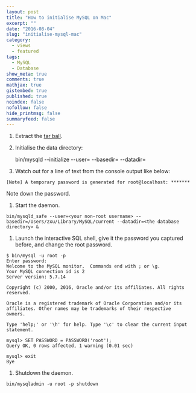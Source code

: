 ```yaml
---
layout: post
title: "How to initialise MySQL on Mac"
excerpt: ""
date: "2016-08-04"
slug: "initialise-mysql-mac"
category: 
  - views
  - featured
tags:
  - MySQL
  - Database
show_meta: true
comments: true
mathjax: true
gistembed: true
published: true
noindex: false
nofollow: false
hide_printmsg: false
summaryfeed: false
---
```

1. Extract the [tar ball](http://dev.mysql.com/get/Downloads/MySQL-5.7/mysql-5.7.14-osx10.11-x86_64.tar).
1. Initialise the data directory:

    bin/mysqld --initialize --user=<your non-root username> --basedir=<where the binaries have been put to> --datadir=<the database directory>
1. Watch out for a line of text from the console output like below:

 ~~~~
 [Note] A temporary password is generated for root@localhost: *******
 ~~~~
 
 Note down the password.
1. Start the daemon.

 ~~~~
 bin/mysqld_safe --user=<your non-root username> --basedir=/Users/zxu/Library/MySQL/current --datadir=<the database directory> &
 ~~~~
 
1. Launch the interactive SQL shell, give it the password you captured before, and change the root password.

 ~~~~
 $ bin/mysql -u root -p
 Enter password: 
 Welcome to the MySQL monitor.  Commands end with ; or \g.
 Your MySQL connection id is 2
 Server version: 5.7.14
 
 Copyright (c) 2000, 2016, Oracle and/or its affiliates. All rights reserved.
 
 Oracle is a registered trademark of Oracle Corporation and/or its
affiliates. Other names may be trademarks of their respective
owners.
 
 Type 'help;' or '\h' for help. Type '\c' to clear the current input statement.
 
 mysql> SET PASSWORD = PASSWORD('root');
 Query OK, 0 rows affected, 1 warning (0.01 sec)
 
 mysql> exit
 Bye
 ~~~~
 
1. Shutdown the daemon.

 ~~~~
 bin/mysqladmin -u root -p shutdown
 ~~~~

